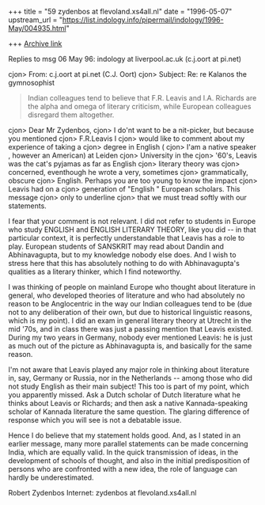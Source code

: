 +++
title = "59 zydenbos at flevoland.xs4all.nl"
date = "1996-05-07"
upstream_url = "https://list.indology.info/pipermail/indology/1996-May/004935.html"

+++
[Archive link](https://list.indology.info/pipermail/indology/1996-May/004935.html)


Replies to msg 06 May 96: indology at liverpool.ac.uk (c.j.oort at pi.net)

 cjon> From: c.j.oort at pi.net (C.J. Oort)
 cjon> Subject: Re: re Kalanos the gymnosophist

>Indian colleagues tend to believe that F.R. Leavis and
> I.A.
>Richards are the alpha and omega of literary criticism, while European
>colleagues disregard them altogether.

 cjon> Dear Mr Zydenbos,
 cjon> I do'nt want to be a nit-picker, but because you mentioned
 cjon> F.R.Leavis I
 cjon> would like to comment about my experience of taking a
 cjon> degree in English (
 cjon> I'am a native speaker , however an American) at Leiden
 cjon> University in the
 cjon> '60's, Leavis was the cat's pyjamas as far as English
 cjon> literary theory was
 cjon> concerned, eventhough he wrote a very, sometimes
 cjon> grammatically, obscure
 cjon> English.  Perhaps you are too young to know the impact
 cjon> Leavis had on a
 cjon> generation of "English " European scholars.  This message
 cjon> only to underline
 cjon> that we must tread softly with our statements.

I fear that your comment is not relevant. I did not refer to students in Europe
who study ENGLISH and ENGLISH LITERARY THEORY, like you did -- in that
particular context, it is perfectly understandable that Leavis has a role to
play. European students of SANSKRIT may read about Dandin and Abhinavagupta,
but to my knowledge nobody else does. And I wish to stress here that this has
absolutely nothing to do with Abhinavagupta's qualities as a literary thinker,
which I find noteworthy.

I was thinking of people on mainland Europe who thought about literature in
general, who developed theories of literature and who had absolutely no reason
to be Anglocentric in the way our Indian colleagues tend to be (due not to any
deliberation of their own, but due to historical linguistic reasons, which is
my point). I did an exam in general literary theory at Utrecht in the mid '70s,
and in class there was just a passing mention that Leavis existed. During my
two years in Germany, nobody ever mentioned Leavis: he is just as much out of
the picture as Abhinavagupta is, and basically for the same reason.

I'm not aware that Leavis played any major role in thinking about literature
in, say, Germany or Russia, nor in the Netherlands -- among those who did not
study English as their main subject! This too is part of my point, which you
apparently missed. Ask a Dutch scholar of Dutch literature what he thinks about
Leavis or Richards; and then ask a native Kannada-speaking scholar of Kannada
literature the same question. The glaring difference of response which you will
see is not a debatable issue. 

Hence I do believe that my statement holds good. And, as I stated in an earlier
message, many more parallel statements can be made concerning India, which are
equally valid. In the quick transmission of ideas, in the development of
schools of thought, and also in the initial predisposition of persons who are
confronted with a new idea, the role of language can hardly be underestimated.

Robert Zydenbos
Internet: zydenbos at flevoland.xs4all.nl





